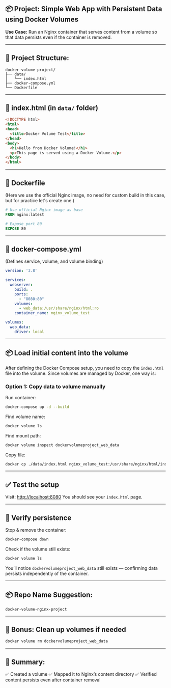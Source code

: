 ## 📦 Project: Simple Web App with Persistent Data using Docker Volumes

**Use Case:**
Run an Nginx container that serves content from a volume so that data persists even if the container is removed.

---

## 📂 Project Structure:

```
docker-volume-project/
├── data/
│   └── index.html
├── docker-compose.yml
└── Dockerfile
```

---

## 📜 index.html (in `data/` folder)

```html
<!DOCTYPE html>
<html>
<head>
  <title>Docker Volume Test</title>
</head>
<body>
  <h1>Hello from Docker Volume!</h1>
  <p>This page is served using a Docker Volume.</p>
</body>
</html>
```

---

## 🐳 Dockerfile

(Here we use the official Nginx image, no need for custom build in this case, but for practice let's create one.)

```dockerfile
# Use official Nginx image as base
FROM nginx:latest

# Expose port 80
EXPOSE 80
```

---

## 🐳 docker-compose.yml

(Defines service, volume, and volume binding)

```yaml
version: '3.8'

services:
  webserver:
    build: .
    ports:
      - "8080:80"
    volumes:
      - web_data:/usr/share/nginx/html:ro
    container_name: nginx_volume_test

volumes:
  web_data:
    driver: local
```

---

## 📦 Load initial content into the volume

After defining the Docker Compose setup, you need to copy the `index.html` file into the volume. Since volumes are managed by Docker, one way is:

### Option 1: Copy data to volume manually

Run container:

```bash
docker-compose up -d --build
```

Find volume name:

```bash
docker volume ls
```

Find mount path:

```bash
docker volume inspect dockervolumeproject_web_data
```

Copy file:

```bash
docker cp ./data/index.html nginx_volume_test:/usr/share/nginx/html/index.html
```

---

## ✅ Test the setup

Visit: [http://localhost:8080](http://localhost:8080)
You should see your `index.html` page.

---

## 📌 Verify persistence

Stop & remove the container:

```bash
docker-compose down
```

Check if the volume still exists:

```bash
docker volume ls
```

You’ll notice `dockervolumeproject_web_data` still exists — confirming data persists independently of the container.

---

## 📦 Repo Name Suggestion:

`docker-volume-nginx-project`

---

## 🎁 Bonus: Clean up volumes if needed

```bash
docker volume rm dockervolumeproject_web_data
```

---

## 📓 Summary:

✅ Created a volume
✅ Mapped it to Nginx’s content directory
✅ Verified content persists even after container removal
